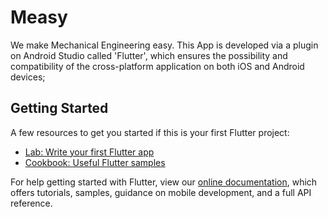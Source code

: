 # Measy

We make Mechanical Engineering easy. This App is developed via a plugin on Android Studio called 'Flutter', which ensures the possibility and compatibility of the cross-platform application on both iOS and Android devices;


## Getting Started


A few resources to get you started if this is your first Flutter project:

- [Lab: Write your first Flutter app](https://flutter.dev/docs/get-started/codelab)
- [Cookbook: Useful Flutter samples](https://flutter.dev/docs/cookbook)

For help getting started with Flutter, view our
[online documentation](https://flutter.dev/docs), which offers tutorials,
samples, guidance on mobile development, and a full API reference.
